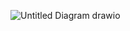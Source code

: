 ![Untitled Diagram drawio](https://github.com/Vivekyadav00/AWS-Projects/assets/166670631/beb0e21d-7921-45df-899b-140e6ea6938f)
